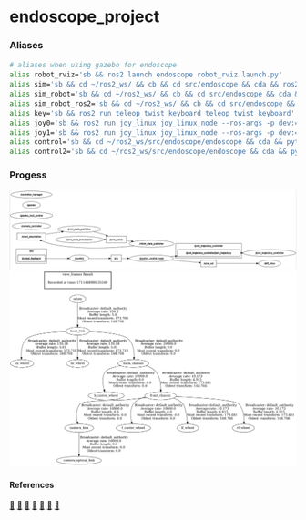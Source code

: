 # endoscope_project

### Aliases
```bash
# aliases when using gazebo for endoscope
alias robot_rviz='sb && ros2 launch endoscope robot_rviz.launch.py'
alias sim='sb && cd ~/ros2_ws/ && cb && cd src/endoscope && cda && ros2 launch endoscope sim.launch.py world:=my_mesh.world'
alias sim_robot='sb && cd ~/ros2_ws/ && cb && cd src/endoscope && cda && ros2 launch endoscope sim.launch.py'
alias sim_robot_ros2='sb && cd ~/ros2_ws/ && cb && cd src/endoscope && cda && ros2 launch endoscope sim_ros2.launch.py'
alias key='sb && ros2 run teleop_twist_keyboard teleop_twist_keyboard'
alias joy0='sb && ros2 run joy_linux joy_linux_node --ros-args -p dev:="/dev/input/js0"'
alias joy1='sb && ros2 run joy_linux joy_linux_node --ros-args -p dev:="/dev/input/js1"'
alias control='sb && cd ~/ros2_ws/src/endoscope/endoscope && cda && python3 control.py'
alias control2='sb && cd ~/ros2_ws/src/endoscope/endoscope && cda && python3 control_2.py'
```

### Progess
![screenshot](./rqt_graph.png)
![screenshot](./tf_tree.png)

#### References
[:link:](https://with-rl.tistory.com/entry/URDF%EB%A5%BC-%EC%9D%B4%EC%9A%A9%ED%95%9C-%EA%B0%84%EB%8B%A8%ED%95%9C-%EB%A1%9C%EB%B4%87-%EB%A7%8C%EB%93%A4%EA%B8%B0-3)
[:link:](https://davidvalenciaredro.wixsite.com/my-site/services-7)
[:link:](https://github.com/dvalenciar/robotic_arm_environment)
[:link:](https://github.com/ros-controls/gazebo_ros2_control/)
[:link:](https://github.com/ros-controls/ros2_controllers)
[:link:](https://robotics.snowcron.com/robotics_ros2/dif_drive_xacro.htm)
[:link:](https://robotics.snowcron.com/robotics_ros2/dif_drive_links.htm)